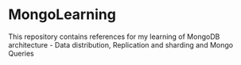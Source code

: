 # MongoLearning
This repository contains references for my learning of MongoDB architecture - Data distribution, Replication and sharding and Mongo Queries
